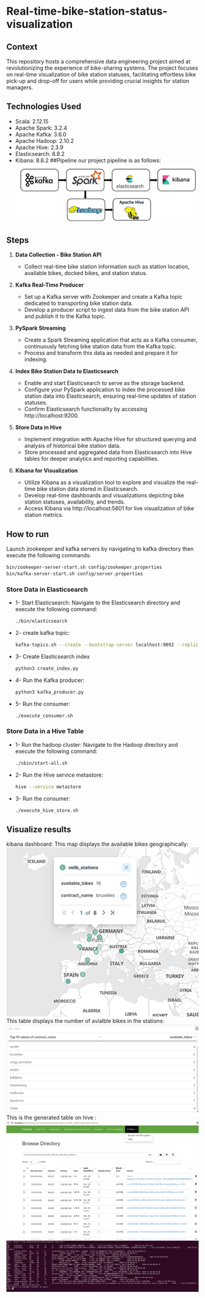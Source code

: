 # Real-time-bike-station-status-visualization
## Context
This repository hosts a comprehensive data engineering project aimed at revolutionizing the experience of bike-sharing systems. The project focuses on real-time visualization of bike station statuses, facilitating effortless bike pick-up and drop-off for users while providing crucial insights for station managers.
## Technologies Used
- Scala: 2.12.15
- Apache Spark: 3.2.4
- Apache Kafka: 3.6.0
- Apache Hadoop: 2.10.2
- Apache Hive: 2.3.9
- Elasticsearch: 8.8.2
- Kibana: 8.8.2
##Pipeline
our project pipeline is as follows:
![Project Pipeline Image](images/pipeline.png)
## Steps

1. **Data Collection - Bike Station API**
   - Collect real-time bike station information such as station location, available bikes, docked bikes, and station status.

2. **Kafka Real-Time Producer**
   - Set up a Kafka server with Zookeeper and create a Kafka topic dedicated to transporting bike station data.
   - Develop a producer script to ingest data from the bike station API and publish it to the Kafka topic.

3. **PySpark Streaming**
   - Create a Spark Streaming application that acts as a Kafka consumer, continuously fetching bike station data from the Kafka topic.
   - Process and transform this data as needed and prepare it for indexing.

4. **Index Bike Station Data to Elasticsearch**
   - Enable and start Elasticsearch to serve as the storage backend.
   - Configure your PySpark application to index the processed bike station data into Elasticsearch, ensuring real-time updates of station statuses.
   - Confirm Elasticsearch functionality by accessing http://localhost:9200.

5. **Store Data in Hive**
   - Implement integration with Apache Hive for structured querying and analysis of historical bike station data.
   - Store processed and aggregated data from Elasticsearch into Hive tables for deeper analytics and reporting capabilities.

6. **Kibana for Visualization**
   - Utilize Kibana as a visualization tool to explore and visualize the real-time bike station data stored in Elasticsearch.
   - Develop real-time dashboards and visualizations depicting bike station statuses, availability, and trends.
   - Access Kibana via http://localhost:5601 for live visualization of bike station metrics.
## How to run
Launch zookeeper and kafka servers by navigating to kafka directory then execute the following commands:
```bash
bin/zookeeper-server-start.sh config/zookeeper.properties
bin/kafka-server-start.sh config/server.properties
```
### Store Data in Elasticsearch
  - 1- Start Elasticsearch: Navigate to the Elasticsearch directory and execute the following command:
    ```bash
    ./bin/elasticsearch
    ```
  - 2- create kafka topic:
    ```bash
    kafka-topics.sh --create --bootstrap-server localhost:9092 --replication-factor 1 --partitions 1 --topic velib_stations
    ```
  - 3- Create Elasticsearch index
    ```bash
    python3 create_index.py
    ```
  - 4- Run the Kafka producer:
    ```bash
    python3 kafka_producer.py
    ```
  - 5- Run the consumer:
    ```bash
    ./execute_consumer.sh
    ```
### Store Data in a Hive Table
  - 1- Run the hadoop cluster: Navigate to the Hadoop directory and execute the following command:
    ```bash
    ./sbin/start-all.sh
    ```
  - 2- Run the Hive service metastore:
    ```bash
    hive --service metastore
    ```
  - 3- Run the consumer:
    ```bash
    ./execute_hive_store.sh
    ```
## Visualize results
kibana dashboard:
This map displays the available bikes geographically:
![Project Map](images/map.png)
This table displays the number of avialble bikes in the stations:
![Project Table](images/table.png)
This is the generated table on hive :
![Project Hive Table](images/hive_table.png)
![Project Hive](images/hive.png)

